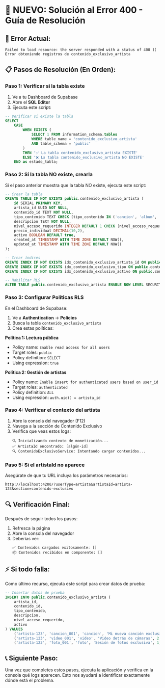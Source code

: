 # 🔧 NUEVO: Solución al Error 400 - Guía de Resolución

## 🎯 **Error Actual:**
```
Failed to load resource: the server responded with a status of 400 ()
Error obteniendo registros de contenido_exclusivo_artista
```

## 📋 **Pasos de Resolución (En Orden):**

### **Paso 1: Verificar si la tabla existe**
1. Ve a tu Dashboard de Supabase
2. Abre el **SQL Editor**
3. Ejecuta este script:

```sql
-- Verificar si existe la tabla
SELECT 
    CASE 
        WHEN EXISTS (
            SELECT 1 FROM information_schema.tables 
            WHERE table_name = 'contenido_exclusivo_artista' 
            AND table_schema = 'public'
        ) 
        THEN '✅ La tabla contenido_exclusivo_artista EXISTE'
        ELSE '❌ La tabla contenido_exclusivo_artista NO EXISTE'
    END as estado_tabla;
```

### **Paso 2: Si la tabla NO existe, crearla**
Si el paso anterior muestra que la tabla NO existe, ejecuta este script:

```sql
-- Crear la tabla
CREATE TABLE IF NOT EXISTS public.contenido_exclusivo_artista (
    id SERIAL PRIMARY KEY,
    artista_id UUID NOT NULL,
    contenido_id TEXT NOT NULL,
    tipo_contenido TEXT CHECK (tipo_contenido IN ('cancion', 'album', 'letra', 'video', 'foto')),
    descripcion TEXT NOT NULL,
    nivel_acceso_requerido INTEGER DEFAULT 1 CHECK (nivel_acceso_requerido IN (1, 2, 3)),
    precio_individual DECIMAL(10,2),
    activo BOOLEAN DEFAULT true,
    created_at TIMESTAMP WITH TIME ZONE DEFAULT NOW(),
    updated_at TIMESTAMP WITH TIME ZONE DEFAULT NOW()
);

-- Crear índices
CREATE INDEX IF NOT EXISTS idx_contenido_exclusivo_artista_id ON public.contenido_exclusivo_artista(artista_id);
CREATE INDEX IF NOT EXISTS idx_contenido_exclusivo_tipo ON public.contenido_exclusivo_artista(tipo_contenido);
CREATE INDEX IF NOT EXISTS idx_contenido_exclusivo_activo ON public.contenido_exclusivo_artista(activo);

-- Habilitar RLS
ALTER TABLE public.contenido_exclusivo_artista ENABLE ROW LEVEL SECURITY;
```

### **Paso 3: Configurar Políticas RLS**
En el Dashboard de Supabase:

1. Ve a **Authentication** → **Policies**
2. Busca la tabla `contenido_exclusivo_artista`
3. Crea estas políticas:

**Política 1: Lectura pública**
- Policy name: `Enable read access for all users`
- Target roles: `public`
- Policy definition: `SELECT`
- Using expression: `true`

**Política 2: Gestión de artistas**
- Policy name: `Enable insert for authenticated users based on user_id`
- Target roles: `authenticated`
- Policy definition: `ALL`
- Using expression: `auth.uid() = artista_id`

### **Paso 4: Verificar el contexto del artista**
1. Abre la consola del navegador (F12)
2. Navega a la sección de Contenido Exclusivo
3. Verifica que veas estos logs:
   ```
   🔍 Inicializando contexto de monetización...
   ✅ ArtistaId encontrado: [algún-id]
   🔍 ContenidoExclusivoService: Intentando cargar contenidos...
   ```

### **Paso 5: Si el artistaId no aparece**
Asegúrate de que tu URL incluya los parámetros necesarios:
```
http://localhost:4200/?userType=artista&artistaId=artista-123&section=contenido-exclusivo
```

## 🔍 **Verificación Final:**
Después de seguir todos los pasos:

1. Refresca la página
2. Abre la consola del navegador
3. Deberías ver:
   ```
   ✅ Contenidos cargados exitosamente: []
   📦 Contenidos recibidos en componente: []
   ```

## ⚡ **Si todo falla:**
Como último recurso, ejecuta este script para crear datos de prueba:

```sql
-- Insertar datos de prueba
INSERT INTO public.contenido_exclusivo_artista (
    artista_id, 
    contenido_id, 
    tipo_contenido, 
    descripcion, 
    nivel_acceso_requerido,
    activo
) VALUES 
    ('artista-123', 'cancion_001', 'cancion', 'Mi nueva canción exclusiva', 1, true),
    ('artista-123', 'video_001', 'video', 'Video detrás de cámaras', 2, true),
    ('artista-123', 'foto_001', 'foto', 'Sesión de fotos exclusiva', 1, true);
```

## 📞 **Siguiente Paso:**
Una vez que completes estos pasos, ejecuta la aplicación y verifica en la consola qué logs aparecen. Esto nos ayudará a identificar exactamente dónde está el problema.
